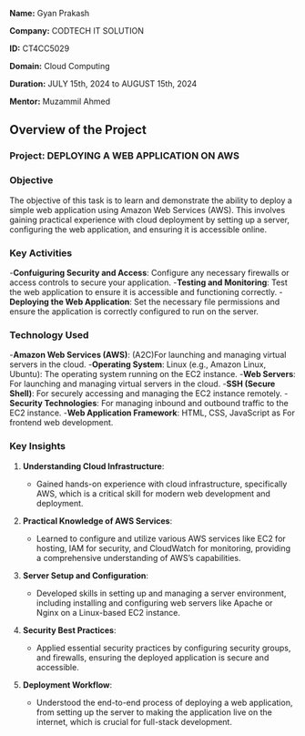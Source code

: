**Name:** Gyan Prakash

**Company:** CODTECH IT SOLUTION

**ID:** CT4CC5029

**Domain:** Cloud Computing

**Duration:** JULY 15th, 2024 to AUGUST 15th, 2024

**Mentor:** Muzammil Ahmed

## Overview of the Project

### Project: DEPLOYING A WEB APPLICATION ON AWS

### Objective

The objective of this task is to learn and demonstrate the ability to deploy a simple web application using Amazon Web Services (AWS). This involves gaining practical experience with cloud deployment by setting up a server, configuring the web application, and ensuring it is accessible online. 

### Key Activities
-**Confuiguring Security and Access**: Configure any necessary firewalls or access controls to secure your application.
-**Testing and Monitoring**: Test the web application to ensure it is accessible and functioning correctly.
-**Deploying the Web Application**: Set the necessary file permissions and ensure the application is correctly configured to run on the server.

### Technology Used

-**Amazon Web Services (AWS)**: (A2C)For launching and managing virtual servers in the cloud.
-**Operating System**: Linux (e.g., Amazon Linux, Ubuntu): The operating system running on the EC2 instance.
-**Web Servers**: For launching and managing virtual servers in the cloud.
-**SSH (Secure Shell)**: For securely accessing and managing the EC2 instance remotely.
-**Security Technologies**: For managing inbound and outbound traffic to the EC2 instance.
-**Web Application Framework**: HTML, CSS, JavaScript as For frontend web development.

### Key Insights

1. **Understanding Cloud Infrastructure**:
   - Gained hands-on experience with cloud infrastructure, specifically AWS, which is a critical skill for modern web development and deployment.

2. **Practical Knowledge of AWS Services**:
   - Learned to configure and utilize various AWS services like EC2 for hosting, IAM for security, and CloudWatch for monitoring, providing a comprehensive understanding of AWS’s capabilities.

3. **Server Setup and Configuration**:
   - Developed skills in setting up and managing a server environment, including installing and configuring web servers like Apache or Nginx on a Linux-based EC2 instance.

4. **Security Best Practices**:
   - Applied essential security practices by configuring security groups, and firewalls, ensuring the deployed application is secure and accessible.

5. **Deployment Workflow**:
   - Understood the end-to-end process of deploying a web application, from setting up the server to making the application live on the internet, which is crucial for full-stack development.
